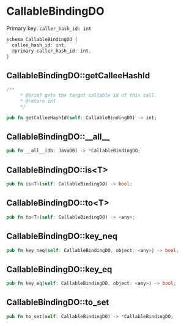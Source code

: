 # CallableBindingDO

Primary key: `caller_hash_id: int`

```rust
schema CallableBindingDO {
  callee_hash_id: int,
  @primary caller_hash_id: int,
}
```
## CallableBindingDO::getCalleeHashId

```rust
/**
     * @brief gets the target callable id of this call.
     * @return int 
     */
```
```rust
pub fn getCalleeHashId(self: CallableBindingDO) -> int;
```
## CallableBindingDO::\_\_all\_\_

```rust
pub fn __all__(db: JavaDB) -> *CallableBindingDO;
```
## CallableBindingDO::is\<T\>

```rust
pub fn is<T>(self: CallableBindingDO) -> bool;
```
## CallableBindingDO::to\<T\>

```rust
pub fn to<T>(self: CallableBindingDO) -> <any>;
```
## CallableBindingDO::key\_neq

```rust
pub fn key_neq(self: CallableBindingDO, object: <any>) -> bool;
```
## CallableBindingDO::key\_eq

```rust
pub fn key_eq(self: CallableBindingDO, object: <any>) -> bool;
```
## CallableBindingDO::to\_set

```rust
pub fn to_set(self: CallableBindingDO) -> *CallableBindingDO;
```
